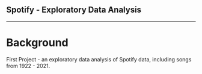 ## Spotify - Exploratory Data Analysis
---
# Background
First Project - an exploratory data analysis of Spotify data, including songs from 1922 - 2021.

